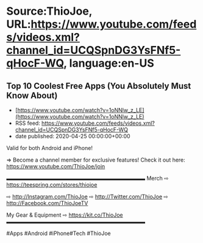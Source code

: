 # Source:ThioJoe, URL:https://www.youtube.com/feeds/videos.xml?channel_id=UCQSpnDG3YsFNf5-qHocF-WQ, language:en-US

## Top 10 Coolest Free Apps (You Absolutely Must Know About)
 - [https://www.youtube.com/watch?v=1oNNlw_z_LE](https://www.youtube.com/watch?v=1oNNlw_z_LE)
 - RSS feed: https://www.youtube.com/feeds/videos.xml?channel_id=UCQSpnDG3YsFNf5-qHocF-WQ
 - date published: 2020-04-25 00:00:00+00:00

Valid for both Android and iPhone!

⇒ Become a channel member for exclusive features! Check it out here: https://www.youtube.com/ThioJoe/join

▬▬▬▬▬▬▬▬▬▬▬▬▬▬▬▬▬▬▬▬▬▬▬▬▬▬
Merch ⇨ https://teespring.com/stores/thiojoe

⇨ http://Instagram.com/ThioJoe
⇨ http://Twitter.com/ThioJoe
⇨ http://Facebook.com/ThioJoeTV

My Gear & Equipment ⇨ https://kit.co/ThioJoe
▬▬▬▬▬▬▬▬▬▬▬▬▬▬▬▬▬▬▬▬▬▬▬▬▬▬

#Apps #Android #iPhone#Tech #ThioJoe

